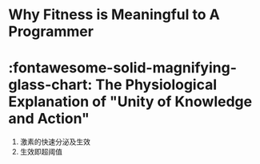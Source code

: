 # Why Fitness is Meaningful to A Programmer


# :fontawesome-solid-magnifying-glass-chart: The Physiological Explanation of "Unity of Knowledge and Action"
1. 激素的快速分泌及生效
2. 生效即超阈值
